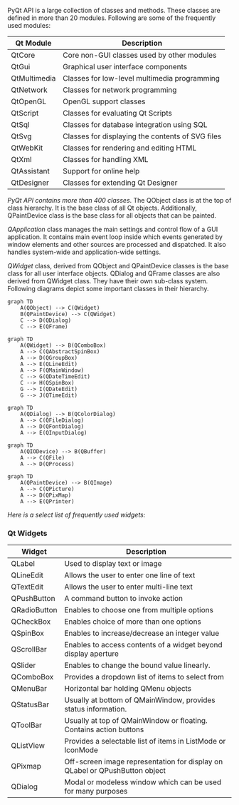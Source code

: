 PyQt API is a large collection of classes and methods. These classes are defined in more than
20 modules. Following are some of the frequently used modules:


| Qt Module | Description
|-----------|-------------
| QtCore | Core non-GUI classes used by other modules
| QtGui | Graphical user interface components
| QtMultimedia | Classes for low-level multimedia programming
| QtNetwork | Classes for network programming
| QtOpenGL | OpenGL support classes
| QtScript | Classes for evaluating Qt Scripts
| QtSql | Classes for database integration using SQL
| QtSvg | Classes for displaying the contents of SVG files
| QtWebKit | Classes for rendering and editing HTML
| QtXml | Classes for handling XML
| QtAssistant | Support for online help
| QtDesigner | Classes for extending Qt Designer

<em>PyQt API contains more than 400 classes</em>. The QObject class is at the top of class hierarchy. It
is the base class of all Qt objects. Additionally, QPaintDevice class is the base class for all
objects that can be painted.

<em>QApplication</em> class manages the main settings and control flow of a GUI application. It
contains main event loop inside which events generated by window elements and other
sources are processed and dispatched. It also handles system-wide and application-wide
settings.

<em>QWidget</em> class, derived from QObject and QPaintDevice classes is the base class for all user
interface objects. QDialog and QFrame classes are also derived from QWidget class. They
have their own sub-class system.
Following diagrams depict some important classes in their hierarchy.


```mermaid
graph TD
    A(QObject) --> C(QWidget)
    B(QPaintDevice) --> C(QWidget)
    C --> D(QDialog)
    C --> E(QFrame)
```


```mermaid
graph TD
    A(QWidget) --> B(QComboBox)
    A --> C(QAbstractSpinBox)
    A --> D(QGroupBox)
    A --> E(QLineEdit)
    A --> F(QMainWindow)
    C --> G(QDateTimeEdit)
    C --> H(QSpinBox)
    G --> I(QDateEdit)
    G --> J(QTimeEdit)
```



```mermaid
graph TD
    A(QDialog) --> B(QColorDialog)
    A --> C(QFileDialog)
    A --> D(QFontDialog)
    A --> E(QInputDialog)
```


```mermaid
graph TD
    A(QIODevice) --> B(QBuffer)
    A --> C(QFile)
    A --> D(QProcess)
```

```mermaid
graph TD
    A(QPaintDevice) --> B(QImage)
    A --> C(QPicture)
    A --> D(QPixMap)
    A --> E(QPrinter)
```

<em>Here is a select list of frequently used widgets:</em>

### Qt Widgets

| Widget | Description |
| --- | --- |
| QLabel | Used to display text or image |
| QLineEdit | Allows the user to enter one line of text |
| QTextEdit | Allows the user to enter multi-line text |
| QPushButton | A command button to invoke action |
| QRadioButton | Enables to choose one from multiple options |
| QCheckBox | Enables choice of more than one options |
| QSpinBox | Enables to increase/decrease an integer value |
| QScrollBar | Enables to access contents of a widget beyond display aperture |
| QSlider | Enables to change the bound value linearly. |
| QComboBox | Provides a dropdown list of items to select from |
| QMenuBar | Horizontal bar holding QMenu objects |
| QStatusBar | Usually at bottom of QMainWindow, provides status information. |
| QToolBar | Usually at top of QMainWindow or floating. Contains action buttons |
| QListView | Provides a selectable list of items in ListMode or IconMode |
| QPixmap | Off-screen image representation for display on QLabel or QPushButton object |
| QDialog | Modal or modeless window which can be used for many purposes |